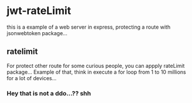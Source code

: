 # jwt-rateLimit
this is a example of a web server in express, protecting a route with jsonwebtoken package...

## ratelimit
For protect other route for some curious people, you can appply rateLimit package... 
Example of that, think in execute a for loop from 1 to 10 millions for a lot of devices...

### Hey that is not a ddo...?? shh
